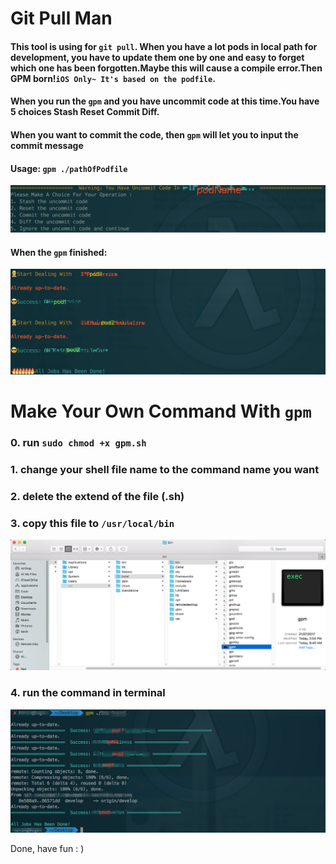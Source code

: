 # Git Pull Man

#### This tool is using for `git pull`. When you have a lot pods in local path for development, you have to update them one by one and easy to forget which one has been forgotten.Maybe this will cause a compile error.Then GPM born!`iOS Only~ It's based on the podfile`.

#### When you run the `gpm` and you have uncommit code at this time.You have 5 choices Stash  Reset  Commit  Diff.

#### When you want to commit the code, then `gpm` will let you to input the commit message

#### Usage: `gpm ./pathOfPodfile`

![Choice](images/1.png)

#### When the `gpm` finished:

![Choice](images/2.png)

# Make Your Own Command With `gpm`
### 0. run `sudo chmod +x gpm.sh`

### 1. change your shell file name to the command name you want

### 2. delete the extend of the file (.sh)

### 3. copy this file to `/usr/local/bin`

![Choice](images/4.png)

### 4. run the command in terminal

![Choice](images/3.png)

Done, have fun : )


